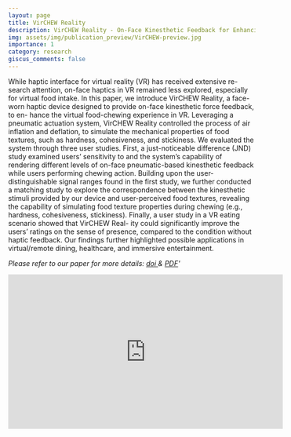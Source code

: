 ```yaml
---
layout: page
title: VirCHEW Reality
description: VirCHEW Reality - On-Face Kinesthetic Feedback for Enhancing Food-Intake Experience in Virtual Reality
img: assets/img/publication_preview/VirCHEW-preview.jpg
importance: 1
category: research
giscus_comments: false
---
```


While haptic interface for virtual reality (VR) has received extensive re- search attention, on-face haptics in VR remained less explored, especially for virtual food intake. In this paper, we introduce VirCHEW Reality, a face-worn haptic device designed to provide on-face kinesthetic force feedback, to en- hance the virtual food-chewing experience in VR. Leveraging a pneumatic actuation system, VirCHEW Reality controlled the process of air inflation and deflation, to simulate the mechanical properties of food textures, such as hardness, cohesiveness, and stickiness. We evaluated the system through three user studies. First, a just-noticeable difference (JND) study examined users’ sensitivity to and the system’s capability of rendering different levels of on-face pneumatic-based kinesthetic feedback while users performing chewing action. Building upon the user-distinguishable signal ranges found in the first study, we further conducted a matching study to explore the correspondence between the kinesthetic stimuli provided by our device and user-perceived food textures, revealing the capability of simulating food texture properties during chewing (e.g., hardness, cohesiveness, stickiness). Finally, a user study in a VR eating scenario showed that VirCHEW Real- ity could significantly improve the users’ ratings on the sense of presence, compared to the condition without haptic feedback. Our findings further highlighted possible applications in virtual/remote dining, healthcare, and immersive entertainment.

_Please refer to our paper for more details: <a href='https://doi.org/10.1145/3721238.3730694'> doi </a> & [PDF](/assets/pdf/VirCHEW-0514.pdf)'_

<iframe width="560" height="315" src="https://www.youtube.com/embed/WL2sKSEWzIg?si=UFT1zhoUrxh6uxpJ" title="YouTube video player" frameborder="0" allow="accelerometer; autoplay; clipboard-write; encrypted-media; gyroscope; picture-in-picture; web-share" referrerpolicy="strict-origin-when-cross-origin" allowfullscreen></iframe>